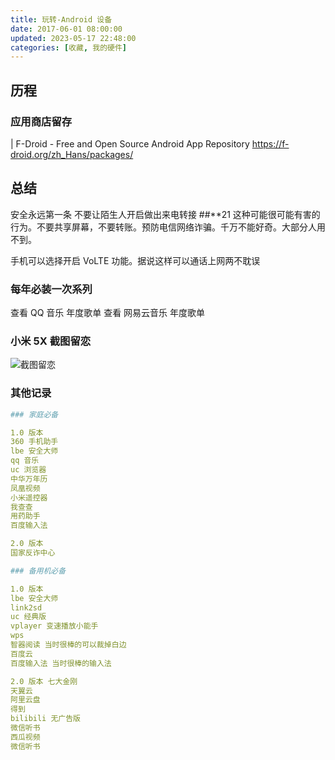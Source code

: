 ```yaml
---
title: 玩转-Android 设备
date: 2017-06-01 08:00:00
updated: 2023-05-17 22:48:00
categories: [收藏, 我的硬件]
---
```


## 历程

### 应用商店留存

| F-Droid - Free and Open Source Android App Repository
<https://f-droid.org/zh_Hans/packages/>

## 总结

安全永远第一条
不要让陌生人开启做出来电转接 ##**21 这种可能很可能有害的行为。不要共享屏幕，不要转账。预防电信网络诈骗。千万不能好奇。大部分人用不到。

手机可以选择开启 VoLTE 功能。据说这样可以通话上网两不耽误

### 每年必装一次系列

查看 QQ 音乐 年度歌单
查看 网易云音乐 年度歌单

### 小米 5X 截图留恋

![截图留恋](/images/收藏-我的硬件/玩转-Android-设备/1662509-3b1988671c31fc11.png)

### 其他记录

```yml
### 家庭必备

1.0 版本
360 手机助手
lbe 安全大师
qq 音乐
uc 浏览器
中华万年历
凤凰视频
小米遥控器
我查查
用药助手
百度输入法

2.0 版本
国家反诈中心

### 备用机必备

1.0 版本
lbe 安全大师
link2sd
uc 经典版
vplayer 变速播放小能手
wps
智器阅读 当时很棒的可以裁掉白边
百度云
百度输入法 当时很棒的输入法

2.0 版本 七大金刚
天翼云
阿里云盘
得到
bilibili 无广告版
微信听书
西瓜视频
微信听书
```
